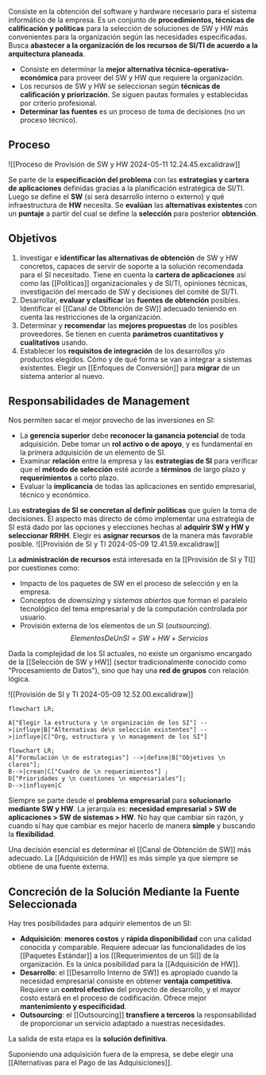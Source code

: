 Consiste en la obtención del software y hardware necesario para el sistema informático de la empresa. Es un conjunto de **procedimientos, técnicas de calificación y políticas** para la selección de soluciones de SW y HW más convenientes para la organización según las necesidades especificadas. Busca **abastecer a la organización de los recursos de SI/TI de acuerdo a la arquitectura planeada**.

- Consiste en determinar la **mejor alternativa técnica-operativa-económica** para proveer del SW y HW que requiere la organización.
- Los recursos de SW y HW se seleccionan según **técnicas de calificación y priorización**. Se siguen pautas formales y establecidas por criterio profesional.
- **Determinar las fuentes** es un proceso de toma de decisiones (no un proceso técnico).

## Proceso

![[Proceso de Provisión de SW y HW 2024-05-11 12.24.45.excalidraw]]

Se parte de la **especificación del problema** con las **estrategias y cartera de aplicaciones** definidas gracias a la planificación estratégica de SI/TI. Luego se define el **SW** (si será desarrollo interno o externo) y qué infraestructura de **HW** necesita. Se **evalúan** las **alternativas existentes** con un **puntaje** a partir del cual se define la **selección** para posterior **obtención**.

## Objetivos

1. Investigar e **identificar las alternativas de obtención** de SW y HW concretos, capaces de servir de soporte a la solución recomendada para el SI necesitado. Tiene en cuenta la **cartera de aplicaciones** así como las [[Políticas]] organizacionales y de SI/TI, opiniones técnicas, investigación del mercado de SW y decisiones del comité de SI/TI.
2. Desarrollar, **evaluar y clasificar** las **fuentes de obtención** posibles. Identificar el [[Canal de Obtención de SW]] adecuado teniendo en cuenta las restricciones de la organización.
3. Determinar y **recomendar** las **mejores propuestas** de los posibles proveedores. Se tienen en cuenta **parámetros cuantitativos y cualitativos** usando.
4. Establecer los **requisitos de integración** de los desarrollos y/o productos elegidos. Cómo y de qué forma se van a integrar a sistemas existentes. Elegir un [[Enfoques de Conversión]] para **migrar** de un sistema anterior al nuevo.

## Responsabilidades de Management

Nos permiten sacar el mejor provecho de las inversiones en SI:

- La **gerencia superior** debe **reconocer la ganancia potencial** de toda adquisición. Debe tomar un **rol activo o de apoyo**, y es fundamental en la primera adquisición de un elemento de SI.
- Examinar **relación** entre la empresa y las **estrategias de SI** para verificar que el **método de selección** esté acorde a **términos** de largo plazo y **requerimientos** a corto plazo.
- Evaluar la **implicancia** de todas las aplicaciones en sentido empresarial, técnico y económico.

Las **estrategias de SI se concretan al definir políticas** que guíen la toma de decisiones. El aspecto más directo de cómo implementar una estrategia de SI está dado por las opciones y elecciones hechas al **adquirir SW y HW y seleccionar RRHH**. Elegir es **asignar recursos** de la manera más favorable posible.
![[Provisión de SI y TI 2024-05-09 12.41.59.excalidraw]]

La **administración de recursos** está interesada en la [[Provisión de SI y TI]] por cuestiones como:

- Impacto de los paquetes de SW en el proceso de selección y en la empresa.
- Conceptos de _downsizing_ y _sistemas abiertos_ que forman el paralelo tecnológico del tema empresarial y de la computación controlada por usuario.
- Provisión externa de los elementos de un SI (_outsourcing_).
  $$ElementosDeUnSI = SW + HW + Servicios$$

Dada la complejidad de los SI actuales, no existe un organismo encargado de la [[Selección de SW y HW]] (sector tradicionalmente conocido como "Procesamiento de Datos"), sino que hay una **red de grupos** con relación lógica.

![[Provisión de SI y TI 2024-05-09 12.52.00.excalidraw]]

```mermaid
flowchart LR;

A["Elegir la estructura y \n organización de los SI"] -->|influye|B["Alternativas de\n selección existentes"] -->|influye|C["Org, estructura y \n management de los SI"]
```

```mermaid
flowchart LR;
A["Formulación \n de estrategias"] -->|define|B["Objetivos \n claros"];
B-->|crean|C["Cuadro de \n requerimientos"] ;
D["Prioridades y \n cuestiones \n empresariales"];
D-->|influyen|C
```

Siempre se parte desde el **problema empresarial** para **solucionarlo mediante SW y HW**. La jerarquía es: **necesidad empresarial > SW de aplicaciones > SW de sistemas > HW**. No hay que cambiar sin razón, y cuando sí hay que cambiar es mejor hacerlo de manera **simple** y buscando la **flexibilidad**.

Una decisión esencial es determinar el [[Canal de Obtención de SW]] más adecuado. La [[Adquisición de HW]] es más simple ya que siempre se obtiene de una fuente externa.

## Concreción de la Solución Mediante la Fuente Seleccionada

Hay tres posibilidades para adquirir elementos de un SI:

- **Adquisición**: **menores costos** y **rápida disponibilidad** con una calidad conocida y comparable. Requiere adecuar las funcionalidades de los [[Paquetes Estándar]] a los [[Requerimientos de un SI]] de la organización. Es la única posibilidad para la [[Adquisición de HW]].
- **Desarrollo**: el [[Desarrollo Interno de SW]] es apropiado cuando la necesidad empresarial consiste en obtener **ventaja competitiva**. Requiere un **control efectivo** del proyecto de desarrollo, y el mayor costo estará en el proceso de codificación. Ofrece mejor **mantenimiento y especificidad**.
- **Outsourcing**: el [[Outsourcing]] **transfiere a terceros** la responsabilidad de proporcionar un servicio adaptado a nuestras necesidades.

La salida de esta etapa es la **solución definitiva**.

Suponiendo una adquisición fuera de la empresa, se debe elegir una [[Alternativas para el Pago de las Adquisiciones]].
